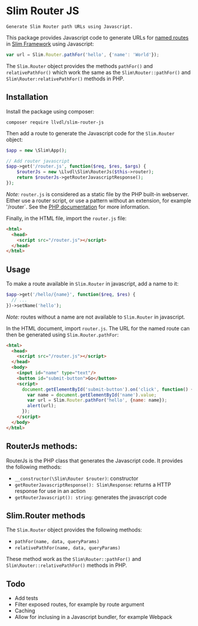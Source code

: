 Slim Router JS
==============

    Generate Slim Router path URLs using Javascript.

This package provides Javascript code to generate URLs for
[named routes](https://www.slimframework.com/docs/objects/router.html#named-routes)
in [Slim Framework](https://www.slimframework.com/) using Javascript:

```javascript
var url = Slim.Router.pathFor('hello', {'name': 'World'});
```

The `Slim.Router` object provides the methods `pathFor()`
and `relativePathFor()` which work the same as the
`Slim\Router::pathFor()` and `Slim\Router:relativePathFor()` methods in PHP.

Installation
------------

Install the package using composer:

    composer require llvdl/slim-router-js

Then add a route to generate the Javascript code for the `Slim.Router` object:

```php
$app = new \Slim\App();

// Add router javascript
$app->get('/router.js', function($req, $res, $args) {
    $routerJs = new \Llvdl\Slim\RouterJs($this->router);
    return $routerJs->getRouterJavascriptResponse();
});
```

*Note:* `router.js` is considered as a static file by the PHP built-in
webserver. Either use a router script, or use a pattern without an extension,
for example '/router`. See the
[PHP documentation](http://php.net/manual/en/features.commandline.webserver.php)
for more information.

Finally, in the HTML file, import the `router.js` file:

```html
<html>
  <head>
    <script src="/router.js"></script>
  </head>
</html>
```

Usage
-----

To make a route available in `Slim.Router` in javascript, add a name to it:

```php
$app->get('/hello/{name}', function($req, $res) {
  // ...
})->setName('hello');
```

_Note:_ routes without a name are not available to `Slim.Router` in javascript.

In the HTML document, import `router.js`. The URL for the named route can then be generated using `Slim.Router.pathFor`:

```html
<html>
  <head>
    <script src="/router.js"></script>
  </head>
  <body>
    <input id="name" type="text"/>
    <button id="submit-button">Go</button>
    <script>
      document.getElementById('submit-button').on('click', function() {
        var name = document.getElementById('name').value;
        var url = Slim.Router.pathFor('hello', {name: name});
        alert(url);
      });
    </script>
  </body>
</html>
```

RouterJs methods:
-----------------

RouterJs is the PHP class that generates the Javascript code. It provides
the following methods:

* `__constructor(\Slim\Router $router)`: constructor
* `getRouterJavascriptResponse(): Slim\Response`: returns a HTTP response
for use in an action
* `getRouterJavascript(): string`: generates the javascript code

Slim.Router methods
-------------------

The `Slim.Router` object provides the following methods:

* `pathFor(name, data, queryParams)`
* `relativePathFor(name, data, queryParams)`

These method work as the `Slim\Router::pathFor()` and
`Slim\Router::relativePathFor()` methods in PHP.

Todo
----

* Add tests
* Filter exposed routes, for example by route argument
* Caching
* Allow for inclusing in a Javascript bundler, for example Webpack
